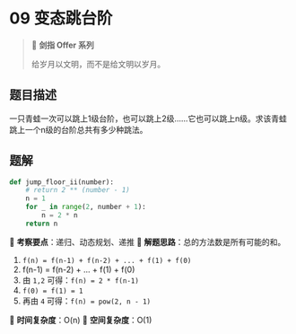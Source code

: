 # 09 变态跳台阶

> 🌟 **剑指 Offer 系列**
>
> 给岁月以文明，而不是给文明以岁月。

## 题目描述

一只青蛙一次可以跳上1级台阶，也可以跳上2级……它也可以跳上n级。求该青蛙跳上一个n级的台阶总共有多少种跳法。

## 题解

```python
def jump_floor_ii(number):
    # return 2 ** (number - 1)
    n = 1
    for _ in range(2, number + 1):
        n = 2 * n
    return n
```

🍥 **考察要点**：递归、动态规划、递推
🍬 **解题思路**：总的方法数是所有可能的和。

1. `f(n) = f(n-1) + f(n-2) + ... + f(1) + f(0)`
2. f(n-1) = f(n-2) + ... + f(1) + f(0)
3. 由 `1,2` 可得：`f(n) = 2 * f(n-1)`
4. `f(0) = f(1) = 1`
5. 再由 `4` 可得：`f(n) = pow(2, n - 1)`

🍉 **时间复杂度**：O(n)
🍭 **空间复杂度**：O(1)
